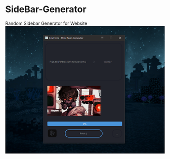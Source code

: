 # SideBar-Generator
Random Sidebar Generator for Website
![alt text](https://github.com/kaan659/SideBar-Generator/blob/main/sidebargenerator.png)
